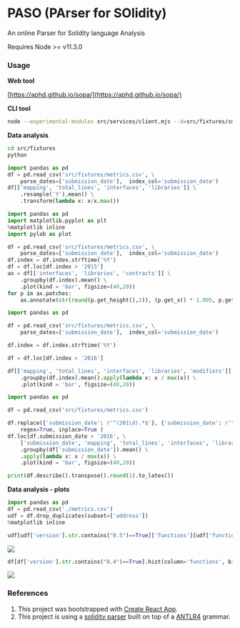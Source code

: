 # PASO (PArser for SOlidity)

An online Parser for Solidity language  Analysis


Requires Node >= v11.3.0

### Usage

**Web tool**

[https://aphd.github.io/sopa/](https://aphd.github.io/sopa/)

**CLI tool**

```bash
node --experimental-modules src/services/client.mjs --d=src/fixtures/smart-contracts/ --o /tmp/metrics.csv
```

**Data analysis**

```bash
cd src/fixtures
python
```

```python
import pandas as pd
df = pd.read_csv('src/fixtures/metrics.csv', \
    parse_dates=['submission_date'],  index_col='submission_date')
df[['mapping', 'total_lines', 'interfaces', 'libraries']] \
    .resample('Y').mean() \
    .transform(lambda x: x/x.max())
```

```python
import pandas as pd
import matplotlib.pyplot as plt
%matplotlib inline
import pylab as plot

df = pd.read_csv('src/fixtures/metrics.csv', \
    parse_dates=['submission_date'],  index_col='submission_date')
df.index = df.index.strftime('%Y')
df = df.loc[df.index > '2015']
ax = df[['interfaces', 'libraries', 'contracts']] \
    .groupby(df.index).mean() \
    .plot(kind = 'bar', figsize=(40,20)) 
for p in ax.patches:
    ax.annotate(str(round(p.get_height(),2)), (p.get_x() * 1.005, p.get_height() * 1.005), fontsize=40)

```

```python
import pandas as pd

df = pd.read_csv('src/fixtures/metrics.csv', \
    parse_dates=['submission_date'],  index_col='submission_date')

df.index = df.index.strftime('%Y')

df = df.loc[df.index > '2016']

df[['mapping', 'total_lines', 'interfaces', 'libraries', 'modifiers']] \
    .groupby(df.index).mean().apply(lambda x: x / max(x)) \
    .plot(kind = 'bar', figsize=(40,20)) 

```

```python
import pandas as pd

df = pd.read_csv('src/fixtures/metrics.csv')

df.replace({'submission_date': r'^(201\d).*$'}, {'submission_date': r'\1'}, \
    regex=True, inplace=True )
df.loc[df.submission_date > '2016', \
    ['submission_date', 'mapping', 'total_lines', 'interfaces', 'libraries', 'modifiers']] \
    .groupby(df['submission_date']).mean() \
    .apply(lambda x: x / max(x)) \
    .plot(kind = 'bar', figsize=(40,20)) 
```

```python
print(df.describe().transpose().round(1).to_latex())
```

**Data analysis - plots**

```python
import pandas as pd
df = pd.read_csv('./metrics.csv')
udf = df.drop_duplicates(subset=['address'])
%matplotlib inline

udf[udf['version'].str.contains("0.5")==True]['functions'][udf['functions']<100].plot.kde()
```
<img src="https://user-images.githubusercontent.com/1194257/68072210-69423300-fd83-11e9-8f92-a0f4763206c0.png">

```python
df[df['version'].str.contains("0.4")==True].hist(column='functions', bins=20, range=(0, 100))
```
<img src="https://user-images.githubusercontent.com/1194257/68072241-d1911480-fd83-11e9-963b-15d30a4eb5fc.png">

### References 
1. This project was bootstrapped with [Create React App](https://github.com/facebook/create-react-app).
3. This project is using a [solidity parser](https://github.com/federicobond/solidity-parser-antlr) built on top of a [ANTLR4](https://github.com/antlr/antlr4) grammar.
